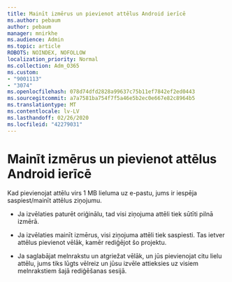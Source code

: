 ```yaml
---
title: Mainīt izmērus un pievienot attēlus Android ierīcē
ms.author: pebaum
author: pebaum
manager: mnirkhe
ms.audience: Admin
ms.topic: article
ROBOTS: NOINDEX, NOFOLLOW
localization_priority: Normal
ms.collection: Adm_O365
ms.custom:
- "9001113"
- "3074"
ms.openlocfilehash: 078d74dfd2828a99637c75b11ef7842ef2ed0443
ms.sourcegitcommit: a7a7581ba754f7f5a46e5b2ec0e667e82c8964b5
ms.translationtype: MT
ms.contentlocale: lv-LV
ms.lasthandoff: 02/26/2020
ms.locfileid: "42279031"
---
```

# <a name="resize-and-attach-images-on-android"></a>Mainīt izmērus un pievienot attēlus Android ierīcē

Kad pievienojat attēlu virs 1 MB lieluma uz e-pastu, jums ir iespēja saspiest/mainīt attēlus ziņojumu.
 
- Ja izvēlaties paturēt oriģinālu, tad visi ziņojuma attēli tiek sūtīti pilnā izmērā.
 
- Ja izvēlaties mainīt izmērus, visi ziņojuma attēli tiek saspiesti.  Tas ietver attēlus pievienot vēlāk, kamēr rediģējot šo projektu.
 
- Ja saglabājat melnrakstu un atgriežat vēlāk, un jūs pievienojat citu lielu attēlu, jums tiks lūgts vēlreiz un jūsu izvēle attieksies uz visiem melnrakstiem šajā rediģēšanas sesijā.
 
